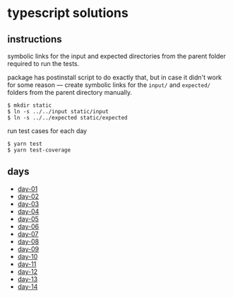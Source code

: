 # typescript solutions

## instructions

symbolic links for the input and expected directories
from the parent folder required to run the tests.

package has postinstall script to do exactly that,
but in case it didn't work for some reason —
create symbolic links for the `input/` and `expected/` folders
from the parent directory manually.

```
$ mkdir static
$ ln -s ../../input static/input
$ ln -s ../../expected static/expected
```

run test cases for each day

```
$ yarn test
$ yarn test-coverage
```

## days

* [day-01](src/day-01/)
* [day-02](src/day-02/)
* [day-03](src/day-03/)
* [day-04](src/day-04/)
* [day-05](src/day-05/)
* [day-06](src/day-06/)
* [day-07](src/day-07/)
* [day-08](src/day-08/)
* [day-09](src/day-09/)
* [day-10](src/day-10/)
* [day-11](src/day-11/)
* [day-12](src/day-12/)
* [day-13](src/day-13/)
* [day-14](src/day-14/)
